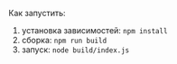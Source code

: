 Как запустить:
1. установка зависимостей: `npm install`
2. сборка: `npm run build`
3. запуск: `node build/index.js`
